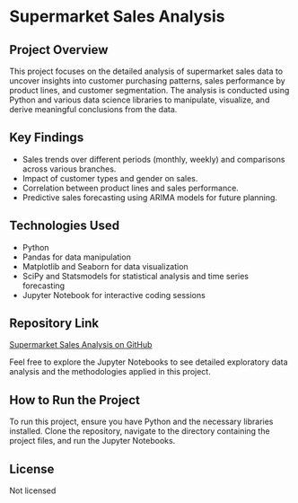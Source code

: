 # Supermarket Sales Analysis

## Project Overview
This project focuses on the detailed analysis of supermarket sales data to uncover insights into customer purchasing patterns, sales performance by product lines, and customer segmentation. The analysis is conducted using Python and various data science libraries to manipulate, visualize, and derive meaningful conclusions from the data.

## Key Findings
- Sales trends over different periods (monthly, weekly) and comparisons across various branches.
- Impact of customer types and gender on sales.
- Correlation between product lines and sales performance.
- Predictive sales forecasting using ARIMA models for future planning.

## Technologies Used
- Python
- Pandas for data manipulation
- Matplotlib and Seaborn for data visualization
- SciPy and Statsmodels for statistical analysis and time series forecasting
- Jupyter Notebook for interactive coding sessions

## Repository Link
[Supermarket Sales Analysis on GitHub](https://github.com/victormakhuba/https-github.com-victormakhuba-Supermarket-Projects/blob/main/Supermarket-Sales.ipynb)

Feel free to explore the Jupyter Notebooks to see detailed exploratory data analysis and the methodologies applied in this project.

## How to Run the Project
To run this project, ensure you have Python and the necessary libraries installed. Clone the repository, navigate to the directory containing the project files, and run the Jupyter Notebooks.

## License
Not licensed
